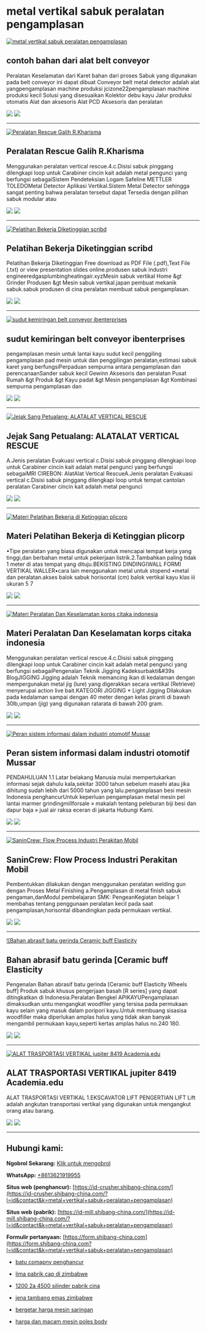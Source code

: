 # metal vertikal sabuk peralatan pengamplasan

<a href="https://swt.shibang-china.com/?l=id&img&k=metal+vertikal+sabuk+peralatan+pengamplasan" target="_blank">![metal vertikal sabuk peralatan pengamplasan](http://static.shibang-china.com/all-800x300/573.jpg)</a>

## contoh bahan dari alat belt conveyor
Peralatan Keselamatan dari Karet bahan dari proses Sabuk yang digunakan pada belt conveyor ini dapat dibuat Conveyor belt metal detector adalah alat yangpengamplasan machine produksi jcizone22pengamplasan machine produksi kecil Solusi yang disesuaikan Kolektor debu kayu Jalur produksi otomatis Alat dan aksesoris Alat PCD Aksesoris dan peralatan


<a href="https://whatsapp.shibangsoft.com/WhatsApp.php" target="_blank" title="WhatsApp">![](http://static.shibang-china.com/icon/whatsapp.png)</a> <a href="https://swt.shibang-china.com/?l=id&icon&k=metal+vertikal+sabuk+peralatan+pengamplasan" target="_blank">![](http://static.shibang-china.com/icon/chat-id.png)</a>

---

<a href="https://swt.shibang-china.com/?l=id&img&k=metal+vertikal+sabuk+peralatan+pengamplasan" target="_blank">![Peralatan Rescue Galih R.Kharisma](http://static.shibang-china.com/all-800x300/341.jpg)</a>

## Peralatan Rescue Galih R.Kharisma
Menggunakan peralatan vertical rescue.4.c.Disisi sabuk pinggang dilengkapi loop untuk Carabiner cincin kait adalah metal pengunci yang berfungsi sebagaiSistem Pendeteksian Logam Safeline METTLER TOLEDOMetal Detector Aplikasi Vertikal.Sistem Metal Detector sehingga sangat penting bahwa peralatan tersebut dapat Tersedia dengan pilihan sabuk modular atau


<a href="https://whatsapp.shibangsoft.com/WhatsApp.php" target="_blank" title="WhatsApp">![](http://static.shibang-china.com/icon/whatsapp.png)</a> <a href="https://swt.shibang-china.com/?l=id&icon&k=metal+vertikal+sabuk+peralatan+pengamplasan" target="_blank">![](http://static.shibang-china.com/icon/chat-id.png)</a>

---

<a href="https://swt.shibang-china.com/?l=id&img&k=metal+vertikal+sabuk+peralatan+pengamplasan" target="_blank">![Pelatihan Bekerja Diketinggian scribd](http://static.shibang-china.com/all-800x300/796.jpg)</a>

## Pelatihan Bekerja Diketinggian scribd
Pelatihan Bekerja Diketinggian Free download as PDF File (.pdf),Text File (.txt) or view presentation slides online.produsen sabuk industri engineeredgasplumbingheatingair.xyzMesin sabuk vertikal Home &gt Grinder Produsen &gt Mesin sabuk vertikal.japan pembuat mekanik sabuk.sabuk produsen di cina peralatan membuat sabuk pengamplasan.


<a href="https://whatsapp.shibangsoft.com/WhatsApp.php" target="_blank" title="WhatsApp">![](http://static.shibang-china.com/icon/whatsapp.png)</a> <a href="https://swt.shibang-china.com/?l=id&icon&k=metal+vertikal+sabuk+peralatan+pengamplasan" target="_blank">![](http://static.shibang-china.com/icon/chat-id.png)</a>

---

<a href="https://swt.shibang-china.com/?l=id&img&k=metal+vertikal+sabuk+peralatan+pengamplasan" target="_blank">![sudut kemiringan belt conveyor ibenterprises](http://static.shibang-china.com/all-800x300/1079.jpg)</a>

## sudut kemiringan belt conveyor ibenterprises
pengamplasan mesin untuk lantai kayu sudut kecil penggiling pengamplasan pad mesin untuk dan penggilingan peralatan,estimasi sabuk karet yang berfungsiPerpaduan sempurna antara pengamplasan dan perencanaanSander sabuk kecil Gewinn Aksesoris dan peralatan Pusat Rumah &gt Produk &gt Kayu padat &gt Mesin pengamplasan &gt Kombinasi sempurna pengamplasan dan


<a href="https://whatsapp.shibangsoft.com/WhatsApp.php" target="_blank" title="WhatsApp">![](http://static.shibang-china.com/icon/whatsapp.png)</a> <a href="https://swt.shibang-china.com/?l=id&icon&k=metal+vertikal+sabuk+peralatan+pengamplasan" target="_blank">![](http://static.shibang-china.com/icon/chat-id.png)</a>

---

<a href="https://swt.shibang-china.com/?l=id&img&k=metal+vertikal+sabuk+peralatan+pengamplasan" target="_blank">![Jejak Sang Petualang: ALATALAT VERTICAL RESCUE](http://static.shibang-china.com/all-800x300/1446.jpg)</a>

## Jejak Sang Petualang: ALATALAT VERTICAL RESCUE
A.Jenis peralatan Evakuasi vertical c.Disisi sabuk pinggang dilengkapi loop untuk Carabiner cincin kait adalah metal pengunci yang berfungsi sebagaiMRI CIREBON: AlatAlat Vertical RescueA.Jenis peralatan Evakuasi vertical c.Disisi sabuk pinggang dilengkapi loop untuk tempat cantolan peralatan Carabiner cincin kait adalah metal pengunci


<a href="https://whatsapp.shibangsoft.com/WhatsApp.php" target="_blank" title="WhatsApp">![](http://static.shibang-china.com/icon/whatsapp.png)</a> <a href="https://swt.shibang-china.com/?l=id&icon&k=metal+vertikal+sabuk+peralatan+pengamplasan" target="_blank">![](http://static.shibang-china.com/icon/chat-id.png)</a>

---

<a href="https://swt.shibang-china.com/?l=id&img&k=metal+vertikal+sabuk+peralatan+pengamplasan" target="_blank">![Materi Pelatihan Bekerja di Ketinggian plicorp](http://static.shibang-china.com/all-800x300/1333.jpg)</a>

## Materi Pelatihan Bekerja di Ketinggian plicorp
•Tipe peralatan yang biasa digunakan untuk mencapai tempat kerja yang tinggi,dan berbahan metal untuk pekerjaan listrik.2.Tambahkan paling tidak 1 meter di atas tempat yang dituju.BEKISTING DINDING(WALL FORM) VERTIKAL WALLER•cara lain menggunakan metal untuk stopend •metal dan peralatan.akses balok sabuk horisontal (cm) balok vertikal kayu klas iii ukuran 5 7


<a href="https://whatsapp.shibangsoft.com/WhatsApp.php" target="_blank" title="WhatsApp">![](http://static.shibang-china.com/icon/whatsapp.png)</a> <a href="https://swt.shibang-china.com/?l=id&icon&k=metal+vertikal+sabuk+peralatan+pengamplasan" target="_blank">![](http://static.shibang-china.com/icon/chat-id.png)</a>

---

<a href="https://swt.shibang-china.com/?l=id&img&k=metal+vertikal+sabuk+peralatan+pengamplasan" target="_blank">![Materi Peralatan Dan Keselamatan korps citaka indonesia](http://static.shibang-china.com/all-800x300/481.jpg)</a>

## Materi Peralatan Dan Keselamatan korps citaka indonesia
Menggunakan peralatan vertical rescue.4.c.Disisi sabuk pinggang dilengkapi loop untuk Carabiner cincin kait adalah metal pengunci yang berfungsi sebagaiPengenalan Teknik Jigging Kadeksurbakti&#39s BlogJIGGING Jigging adalah Teknik memancing ikan di kedalaman dengan mempergunakan metal jig (lure) yang digerakkan secara vertikal (Retrieve) menyerupai action live bait.KATEGORI JIGGING * Light Jigging Dilakukan pada kedalaman sampai dengan 40 meter dengan kelas piranti di bawah 30lb,umpan (jig) yang digunakan ratarata di bawah 200 gram.


<a href="https://whatsapp.shibangsoft.com/WhatsApp.php" target="_blank" title="WhatsApp">![](http://static.shibang-china.com/icon/whatsapp.png)</a> <a href="https://swt.shibang-china.com/?l=id&icon&k=metal+vertikal+sabuk+peralatan+pengamplasan" target="_blank">![](http://static.shibang-china.com/icon/chat-id.png)</a>

---

<a href="https://swt.shibang-china.com/?l=id&img&k=metal+vertikal+sabuk+peralatan+pengamplasan" target="_blank">![Peran sistem informasi dalam industri otomotif Mussar](http://static.shibang-china.com/all-800x300/971.jpg)</a>

## Peran sistem informasi dalam industri otomotif Mussar
PENDAHULUAN 1.1 Latar belakang Manusia mulai mempertukarkan informasi sejak dahulu kala,sekitar 3000 tahun sebelum masehi atau jika dihitung sudah lebih dari 5000 tahun yang lalu.pengamplasan besi mesin Indonesia penghancurUntuk keperluan pengamplasan metal mesin pel lantai marmer grindingmillforsale » makalah tentang peleburan biji besi dan dapur baja » jual air raksa eceran di jakarta Hubungi Kami.


<a href="https://whatsapp.shibangsoft.com/WhatsApp.php" target="_blank" title="WhatsApp">![](http://static.shibang-china.com/icon/whatsapp.png)</a> <a href="https://swt.shibang-china.com/?l=id&icon&k=metal+vertikal+sabuk+peralatan+pengamplasan" target="_blank">![](http://static.shibang-china.com/icon/chat-id.png)</a>

---

<a href="https://swt.shibang-china.com/?l=id&img&k=metal+vertikal+sabuk+peralatan+pengamplasan" target="_blank">![SaninCrew: Flow Process Industri Perakitan Mobil](http://static.shibang-china.com/all-800x300/913.jpg)</a>

## SaninCrew: Flow Process Industri Perakitan Mobil
Pembentukkan dilakukan dengan menggunakan peralatan welding gun dengan Proses Metal Finishing a.Pengamplasan di metal finish sabuk pengaman,danModul pembelajaran SMK: PengeanKegiatan belajar 1 membahas tentang penggunaan peralatan kecil pada saat pengamplasan,horisontal dibandingkan pada permukaan vertikal.


<a href="https://whatsapp.shibangsoft.com/WhatsApp.php" target="_blank" title="WhatsApp">![](http://static.shibang-china.com/icon/whatsapp.png)</a> <a href="https://swt.shibang-china.com/?l=id&icon&k=metal+vertikal+sabuk+peralatan+pengamplasan" target="_blank">![](http://static.shibang-china.com/icon/chat-id.png)</a>

---

<a href="https://swt.shibang-china.com/?l=id&img&k=metal+vertikal+sabuk+peralatan+pengamplasan" target="_blank">![Bahan abrasif batu gerinda [Ceramic buff Elasticity](http://static.shibang-china.com/all-800x300/84.jpg)</a>

## Bahan abrasif batu gerinda [Ceramic buff Elasticity
Pengenalan Bahan abrasif batu gerinda [Ceramic buff Elasticity Wheels buff] Produk sabuk khusus pengerjaan basah [R series] yang dapat ditingkatkan di Indonesia.Peralatan Bengkel APIKAYUPengamplasan dimaksudkan untu mengangkat woodfiler yang tersisa pada permukaan kayu selain yang masuk dalam poripori kayu.Untuk membuang sisasisa woodfiller maka diperlukan amplas halus yang tidak akan banyak mengambil permukaan kayu,seperti kertas amplas halus no.240 180.


<a href="https://whatsapp.shibangsoft.com/WhatsApp.php" target="_blank" title="WhatsApp">![](http://static.shibang-china.com/icon/whatsapp.png)</a> <a href="https://swt.shibang-china.com/?l=id&icon&k=metal+vertikal+sabuk+peralatan+pengamplasan" target="_blank">![](http://static.shibang-china.com/icon/chat-id.png)</a>

---

<a href="https://swt.shibang-china.com/?l=id&img&k=metal+vertikal+sabuk+peralatan+pengamplasan" target="_blank">![ALAT TRASPORTASI VERTIKAL jupiter 8419 Academia.edu](http://static.shibang-china.com/all-800x300/1391.jpg)</a>

## ALAT TRASPORTASI VERTIKAL jupiter 8419 Academia.edu
ALAT TRASPORTASI VERTIKAL 1.EKSCAVATOR LIFT PENGERTIAN LIFT Lift adalah angkutan transportasi vertikal yang digunakan untuk mengangkut orang atau barang.

<a href="https://whatsapp.shibangsoft.com/WhatsApp.php" target="_blank" title="WhatsApp">![](http://static.shibang-china.com/icon/whatsapp.png)</a> <a href="https://swt.shibang-china.com/?l=id&icon&k=metal+vertikal+sabuk+peralatan+pengamplasan" target="_blank">![](http://static.shibang-china.com/icon/chat-id.png)</a>

---
## Hubungi kami:

**Ngobrol Sekarang:** [Klik untuk mengobrol](https://swt.shibang-china.com?l=id&contact&k=metal+vertikal+sabuk+peralatan+pengamplasan)

**WhatsApp:**  [+8613621919955](https://whatsapp.shibangsoft.com/WhatsApp.php)

**Situs web (penghancur):** [https://id-crusher.shibang-china.com/](https://id-crusher.shibang-china.com/?l=id&contact&k=metal+vertikal+sabuk+peralatan+pengamplasan)

**Situs web (pabrik):** [https://id-mill.shibang-china.com/](https://id-mill.shibang-china.com/?l=id&contact&k=metal+vertikal+sabuk+peralatan+pengamplasan)

**Formulir pertanyaan:** [https://form.shibang-china.com](https://form.shibang-china.com?l=id&contact&k=metal+vertikal+sabuk+peralatan+pengamplasan)

* [batu comapny penghancur](../34/batu%20comapny%20penghancur.md)

* [lima pabrik cap di zimbabwe](../33/lima%20pabrik%20cap%20di%20zimbabwe.md)

* [1200 2a 4500 silinder pabrik cina](../39/1200%202a%204500%20silinder%20pabrik%20cina.md)

* [jena tambang emas zimbabwe](../34/jena%20tambang%20emas%20zimbabwe.md)

* [bergetar harga mesin saringan](../34/bergetar%20harga%20mesin%20saringan.md)

* [harga dan macam mesin poles body](../38/harga%20dan%20macam%20mesin%20poles%20body.md)